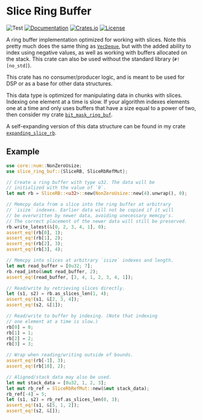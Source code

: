 # Slice Ring Buffer
![Test](https://github.com/BillyDM/slice_ring_buf/workflows/Test/badge.svg)
[![Documentation](https://docs.rs/slice_ring_buf/badge.svg)][documentation]
[![Crates.io](https://img.shields.io/crates/v/slice_ring_buf.svg)](https://crates.io/crates/slice_ring_buf)
[![License](https://img.shields.io/crates/l/slice_ring_buf.svg)](https://github.com/BillyDM/slice_ring_buf/blob/master/LICENSE)

A ring buffer implementation optimized for working with slices. Note this pretty much does the same thing as [`VecDeque`], but with the added ability to index using negative values, as well as working with buffers allocated on the stack. This crate can also be used without the standard library (`#![no_std]`).

This crate has no consumer/producer logic, and is meant to be used for DSP or as a base for other data structures.

This data type is optimized for manipulating data in chunks with slices. Indexing one element at a time is slow. If your algorithm indexes elements one at a time and only uses buffers that have a size equal to a power of two, then consider my crate [`bit_mask_ring_buf`].

A self-expanding version of this data structure can be found in my crate [`expanding_slice_rb`].

## Example
```rust
use core::num::NonZeroUsize;
use slice_ring_buf::{SliceRB, SliceRbRefMut};

// Create a ring buffer with type u32. The data will be
// initialized with the value of `0`.
let mut rb = SliceRB::<u32>::new(NonZeroUsize::new(4).unwrap(), 0);

// Memcpy data from a slice into the ring buffer at arbitrary
// `isize` indexes. Earlier data will not be copied if it will
// be overwritten by newer data, avoiding unecessary memcpy's.
// The correct placement of the newer data will still be preserved.
rb.write_latest(&[0, 2, 3, 4, 1], 0);
assert_eq!(rb[0], 1);
assert_eq!(rb[1], 2);
assert_eq!(rb[2], 3);
assert_eq!(rb[3], 4);

// Memcpy into slices at arbitrary `isize` indexes and length.
let mut read_buffer = [0u32; 7];
rb.read_into(&mut read_buffer, 2);
assert_eq!(read_buffer, [3, 4, 1, 2, 3, 4, 1]);

// Read/write by retrieving slices directly.
let (s1, s2) = rb.as_slices_len(1, 4);
assert_eq!(s1, &[2, 3, 4]);
assert_eq!(s2, &[1]);

// Read/write to buffer by indexing. (Note that indexing
// one element at a time is slow.)
rb[0] = 0;
rb[1] = 1;
rb[2] = 2;
rb[3] = 3;

// Wrap when reading/writing outside of bounds.
assert_eq!(rb[-1], 3);
assert_eq!(rb[10], 2);

// Aligned/stack data may also be used.
let mut stack_data = [0u32, 1, 2, 3];
let mut rb_ref = SliceRbRefMut::new(&mut stack_data);
rb_ref[-4] = 5;
let (s1, s2) = rb_ref.as_slices_len(0, 3);
assert_eq!(s1, &[5, 1, 2]);
assert_eq!(s2, &[]);
```

[documentation]: https://docs.rs/slice_ring_buf/
[`VecDeque`]: https://doc.rust-lang.org/std/collections/struct.VecDeque.html
[`bit_mask_ring_buf`]: https://crates.io/crates/bit_mask_ring_buf/
[`expanding_slice_rb`]: https://crates.io/crates/expanding_slice_rb/